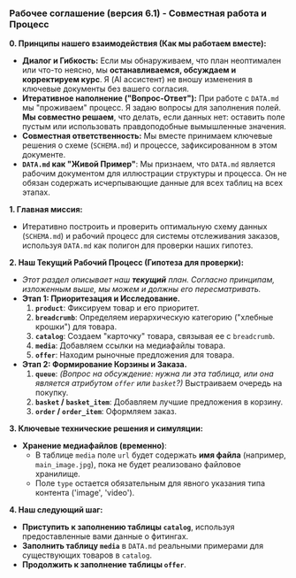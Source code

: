 ### **Рабочее соглашение (версия 6.1) - Совместная работа и Процесс**

**0. Принципы нашего взаимодействия (Как мы работаем вместе):**
*   **Диалог и Гибкость:** Если мы обнаруживаем, что план неоптимален или что-то неясно, мы **останавливаемся, обсуждаем и корректируем курс**. Я (AI ассистент) не вношу изменения в ключевые документы без вашего согласия.
*   **Итеративное наполнение ("Вопрос-Ответ"):** При работе с `DATA.md` мы "проживаем" процесс. Я задаю вопросы для заполнения полей. **Мы совместно решаем**, что делать, если данных нет: оставить поле пустым или использовать правдоподобные вымышленные значения.
*   **Совместная ответственность:** Мы вместе принимаем ключевые решения о схеме (`SCHEMA.md`) и процессе, зафиксированном в этом документе.
*   **`DATA.md` как "Живой Пример"**: Мы признаем, что `DATA.md` является рабочим документом для иллюстрации структуры и процесса. Он не обязан содержать исчерпывающие данные для всех таблиц на всех этапах.

**1. Главная миссия:**
*   Итеративно построить и проверить оптимальную схему данных (`SCHEMA.md`) и рабочий процесс для системы отслеживания заказов, используя `DATA.md` как полигон для проверки наших гипотез.

**2. Наш Текущий Рабочий Процесс (Гипотеза для проверки):**
*   *Этот раздел описывает наш **текущий** план. Согласно принципам, изложенным выше, мы можем и должны его пересматривать.*
*   **Этап 1: Приоритезация и Исследование.**
    1.  **`product`**: Фиксируем товар и его приоритет.
    2.  **`breadcrumb`**: Определяем иерархическую категорию ("хлебные крошки") для товара.
    3.  **`catalog`**: Создаем "карточку" товара, связывая ее с `breadcrumb`.
    4.  **`media`**: Добавляем ссылки на медиафайлы товара.
    5.  **`offer`**: Находим рыночные предложения для товара.
*   **Этап 2: Формирование Корзины и Заказа.**
    1.  **`queue`**: *(Вопрос на обсуждение: нужна ли эта таблица, или она является атрибутом `offer` или `basket`?)* Выстраиваем очередь на покупку.
    2.  **`basket` / `basket_item`**: Добавляем лучшие предложения в корзину.
    3.  **`order` / `order_item`**: Оформляем заказ.

**3. Ключевые технические решения и симуляции:**
*   **Хранение медиафайлов (временно)**:
    *   В таблице `media` поле `url` будет содержать **имя файла** (например, `main_image.jpg`), пока не будет реализовано файловое хранилище.
    *   Поле `type` остается обязательным для явного указания типа контента ('image', 'video').

**4. Наш следующий шаг:**
*   **Приступить к заполнению таблицы `catalog`**, используя предоставленные вами данные о фитингах.
*   **Заполнить таблицу `media`** в `DATA.md` реальными примерами для существующих товаров в `catalog`.
*   **Продолжить к заполнение таблицы `offer`**.
